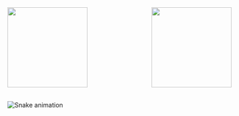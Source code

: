 <!-- <div ">
  <img width="50%" align="center" src="https://github-readme-stats.vercel.app/api?username=OscarLTC&hide=issues,stars&include_all_commits=true&show_icons=true&theme=tokyonight" />
  <img  align="center" src="https://github-readme-stats.vercel.app/api/top-langs/?username=OscarLTC&layout=compact&theme=tokyonight" />
</div> -->

<div>
   <img  height="180em" src="https://github-readme-stats.vercel.app/api?username=oscarltc&show_icons=true&theme=tokyonight&include_all_commits=true&count_private=true"/>
  <img align="right" height="180em" src="https://github-readme-stats.vercel.app/api/top-langs/?username=oscarltc&layout=compact&langs_count=16&theme=tokyonight"/>
</div>
<br>

![Snake animation](https://github.com/LuigiGF/LuigiGF/blob/output/github-contribution-grid-snake.svg)
